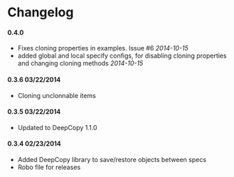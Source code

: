 # Changelog

#### 0.4.0

* Fixes cloning properties in examples. Issue #6 *2014-10-15*
* added global and local specify configs, for disabling cloning properties and changing cloning methods *2014-10-15*


#### 0.3.6 03/22/2014

* Cloning unclonnable items


#### 0.3.5 03/22/2014

* Updated to DeepCopy 1.1.0


#### 0.3.4 02/23/2014

* Added DeepCopy library to save/restore objects between specs
* Robo file for releases
